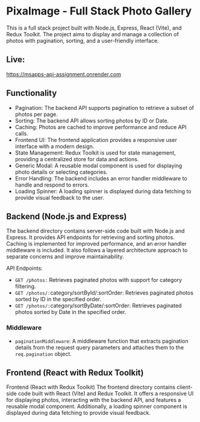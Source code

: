 # PixaImage - Full Stack Photo Gallery

This is a full stack project built with Node.js, Express, React (Vite), and Redux Toolkit. The project aims to display and manage a collection of photos with pagination, sorting, and a user-friendly interface.

## Live: 
https://msapps-api-assignment.onrender.com

## Functionality

- Pagination: The backend API supports pagination to retrieve a subset of photos per page.
- Sorting: The backend API allows sorting photos by ID or Date.
- Caching: Photos are cached to improve performance and reduce API calls.
- Frontend UI: The frontend application provides a responsive user interface with a modern design.
- State Management: Redux Toolkit is used for state management, providing a centralized store for data and actions.
- Generic Modal: A reusable modal component is used for displaying photo details or selecting categories.
- Error Handling: The backend includes an error handler middleware to handle and respond to errors.
- Loading Spinner: A loading spinner is displayed during data fetching to provide visual feedback to the user.

## Backend (Node.js and Express)

The backend directory contains server-side code built with Node.js and Express. It provides API endpoints for retrieving and sorting photos. Caching is implemented for improved performance, and an error handler middleware is included.  It also follows a layered architecture approach to separate concerns and improve maintainability.

API Endpoints:
* `GET /photos:` Retrieves paginated photos with support for category filtering.
* `GET /photos/:`category/sortById/:sortOrder: Retrieves paginated photos sorted by ID in the specified order.
* `GET /photos/:`category/sortByDate/:sortOrder: Retrieves paginated photos sorted by Date in the specified order.

### Middleware

- `paginationMiddleware`: A middleware function that extracts pagination details from the request query parameters and attaches them to the `req.pagination` object.

## Frontend (React with Redux Toolkit)
Frontend (React with Redux Toolkit)
The frontend directory contains client-side code built with React (Vite) and Redux Toolkit. It offers a responsive UI for displaying photos, interacting with the backend API, and features a reusable modal component. Additionally, a loading spinner component is displayed during data fetching to provide visual feedback.
